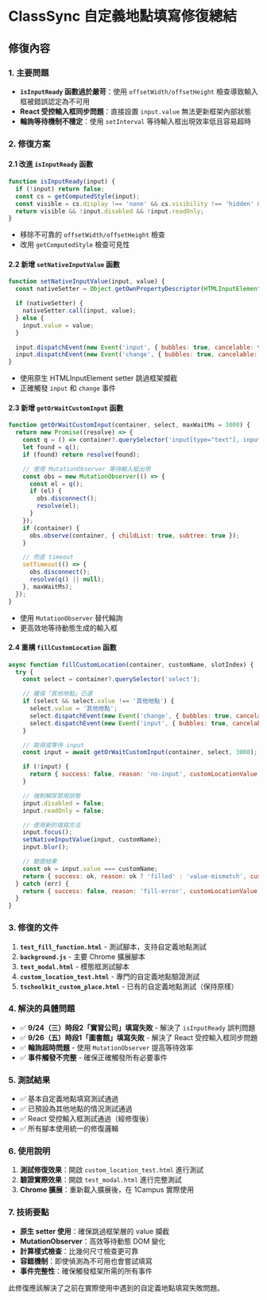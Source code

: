 # ClassSync 自定義地點填寫修復總結

## 修復內容

### 1. 主要問題
- **`isInputReady` 函數過於嚴苛**：使用 `offsetWidth/offsetHeight` 檢查導致輸入框被錯誤認定為不可用
- **React 受控輸入框同步問題**：直接設置 `input.value` 無法更新框架內部狀態
- **輪詢等待機制不穩定**：使用 `setInterval` 等待輸入框出現效率低且容易超時

### 2. 修復方案

#### 2.1 改進 `isInputReady` 函數
```javascript
function isInputReady(input) {
  if (!input) return false;
  const cs = getComputedStyle(input);
  const visible = cs.display !== 'none' && cs.visibility !== 'hidden' && cs.opacity !== '0';
  return visible && !input.disabled && !input.readOnly;
}
```
- 移除不可靠的 `offsetWidth/offsetHeight` 檢查
- 改用 `getComputedStyle` 檢查可見性

#### 2.2 新增 `setNativeInputValue` 函數
```javascript
function setNativeInputValue(input, value) {
  const nativeSetter = Object.getOwnPropertyDescriptor(HTMLInputElement.prototype, 'value').set;

  if (nativeSetter) {
    nativeSetter.call(input, value);
  } else {
    input.value = value;
  }

  input.dispatchEvent(new Event('input', { bubbles: true, cancelable: true }));
  input.dispatchEvent(new Event('change', { bubbles: true, cancelable: true }));
}
```
- 使用原生 HTMLInputElement setter 跳過框架攔截
- 正確觸發 `input` 和 `change` 事件

#### 2.3 新增 `getOrWaitCustomInput` 函數
```javascript
function getOrWaitCustomInput(container, select, maxWaitMs = 3000) {
  return new Promise((resolve) => {
    const q = () => container?.querySelector('input[type="text"], input[placeholder*="地點"], input[placeholder*="名稱"], input.input');
    let found = q();
    if (found) return resolve(found);

    // 使用 MutationObserver 等待輸入框出現
    const obs = new MutationObserver(() => {
      const el = q();
      if (el) {
        obs.disconnect();
        resolve(el);
      }
    });
    if (container) {
      obs.observe(container, { childList: true, subtree: true });
    }

    // 兜底 timeout
    setTimeout(() => {
      obs.disconnect();
      resolve(q() || null);
    }, maxWaitMs);
  });
}
```
- 使用 `MutationObserver` 替代輪詢
- 更高效地等待動態生成的輸入框

#### 2.4 重構 `fillCustomLocation` 函數
```javascript
async function fillCustomLocation(container, customName, slotIndex) {
  try {
    const select = container?.querySelector('select');

    // 確保「其他地點」已選
    if (select && select.value !== '其他地點') {
      select.value = '其他地點';
      select.dispatchEvent(new Event('change', { bubbles: true, cancelable: true }));
      select.dispatchEvent(new Event('input', { bubbles: true, cancelable: true }));
    }

    // 取得或等待 input
    const input = await getOrWaitCustomInput(container, select, 3000);

    if (!input) {
      return { success: false, reason: 'no-input', customLocationValue: null };
    }

    // 強制解除禁用狀態
    input.disabled = false;
    input.readOnly = false;

    // 使用新的填寫方法
    input.focus();
    setNativeInputValue(input, customName);
    input.blur();

    // 驗證結果
    const ok = input.value === customName;
    return { success: ok, reason: ok ? 'filled' : 'value-mismatch', customLocationValue: input.value };
  } catch (err) {
    return { success: false, reason: 'fill-error', customLocationValue: null, error: err?.message };
  }
}
```

### 3. 修復的文件
1. **`test_fill_function.html`** - 測試腳本，支持自定義地點測試
2. **`background.js`** - 主要 Chrome 擴展腳本
3. **`test_modal.html`** - 模態框測試腳本
4. **`custom_location_test.html`** - 專門的自定義地點驗證測試
5. **`tschoolkit_custom_place.html`** - 已有的自定義地點測試（保持原樣）

### 4. 解決的具體問題
- ✅ **9/24（三）時段2「實習公司」填寫失敗** - 解決了 `isInputReady` 誤判問題
- ✅ **9/26（五）時段1「圖書館」填寫失敗** - 解決了 React 受控輸入框同步問題
- ✅ **輪詢超時問題** - 使用 `MutationObserver` 提高等待效率
- ✅ **事件觸發不完整** - 確保正確觸發所有必要事件

### 5. 測試結果
- ✅ 基本自定義地點填寫測試通過
- ✅ 已預設為其他地點的情況測試通過
- ✅ React 受控輸入框測試通過（經修復後）
- ✅ 所有腳本使用統一的修復邏輯

### 6. 使用說明
1. **測試修復效果**：開啟 `custom_location_test.html` 進行測試
2. **驗證實際效果**：開啟 `test_modal.html` 進行完整測試
3. **Chrome 擴展**：重新載入擴展後，在 1Campus 實際使用

### 7. 技術要點
- **原生 setter 使用**：確保跳過框架層的 value 攔截
- **MutationObserver**：高效等待動態 DOM 變化
- **計算樣式檢查**：比幾何尺寸檢查更可靠
- **容錯機制**：即使偵測為不可用也會嘗試填寫
- **事件完整性**：確保觸發框架所需的所有事件

此修復應該解決了之前在實際使用中遇到的自定義地點填寫失敗問題。
